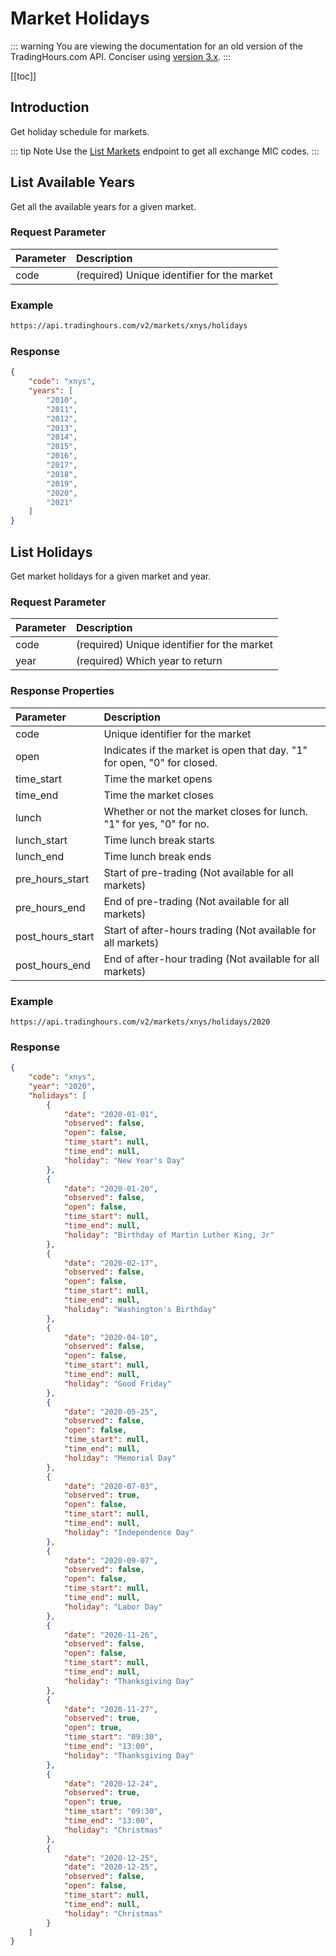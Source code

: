 # Market Holidays

::: warning
You are viewing the documentation for an old version of the TradingHours.com API. Conciser using [version 3.x](/3.x/).
:::

[[toc]]

## Introduction

Get holiday schedule for markets.

::: tip Note
Use the [List Markets](/2.x/endpoints/list.html) endpoint to get all exchange MIC codes.
:::

## List Available Years

Get all the available years for a given market.

### Request Parameter
| Parameter | Description |
|     :-    |     :-      |
| code | <span class="text-warning">(required)</span> Unique identifier for the market |

### Example

```html
https://api.tradinghours.com/v2/markets/xnys/holidays
```

### Response

```json
{
    "code": "xnys",
    "years": [
        "2010",
        "2011",
        "2012",
        "2013",
        "2014",
        "2015",
        "2016",
        "2017",
        "2018",
        "2019",
        "2020",
        "2021"
    ]
}
```


## List Holidays

Get market holidays for a given market and year.

### Request Parameter
| Parameter | Description |
|     :-    |     :-      |
| code | <span class="text-warning">(required)</span> Unique identifier for the market |
| year | <span class="text-warning">(required)</span> Which year to return |


### Response Properties
| Parameter | Description |
|     :-    |     :-      |
| code | Unique identifier for the market |
| open | Indicates if the market is open that day. "1" for open, "0" for closed. |
| time_start | Time the market opens |
| time_end |  Time the market closes  |
| lunch |  Whether or not the market closes for lunch. "1" for yes, "0" for no.  |
| lunch_start |  Time lunch break starts  |
| lunch_end |  Time lunch break ends  |
| pre_hours_start |  Start of pre-trading (Not available for all markets)  |
| pre_hours_end |  End of pre-trading (Not available for all markets)  |
| post_hours_start |  Start of after-hours trading (Not available for all markets)  |
| post_hours_end |  End of after-hour trading (Not available for all markets)  |


### Example

```
https://api.tradinghours.com/v2/markets/xnys/holidays/2020
```

### Response

```json
{
    "code": "xnys",
    "year": "2020",
    "holidays": [
        {
            "date": "2020-01-01",
            "observed": false,
            "open": false,
            "time_start": null,
            "time_end": null,
            "holiday": "New Year's Day"
        },
        {
            "date": "2020-01-20",
            "observed": false,
            "open": false,
            "time_start": null,
            "time_end": null,
            "holiday": "Birthday of Martin Luther King, Jr"
        },
        {
            "date": "2020-02-17",
            "observed": false,
            "open": false,
            "time_start": null,
            "time_end": null,
            "holiday": "Washington's Birthday"
        },
        {
            "date": "2020-04-10",
            "observed": false,
            "open": false,
            "time_start": null,
            "time_end": null,
            "holiday": "Good Friday"
        },
        {
            "date": "2020-05-25",
            "observed": false,
            "open": false,
            "time_start": null,
            "time_end": null,
            "holiday": "Memorial Day"
        },
        {
            "date": "2020-07-03",
            "observed": true,
            "open": false,
            "time_start": null,
            "time_end": null,
            "holiday": "Independence Day"
        },
        {
            "date": "2020-09-07",
            "observed": false,
            "open": false,
            "time_start": null,
            "time_end": null,
            "holiday": "Labor Day"
        },
        {
            "date": "2020-11-26",
            "observed": false,
            "open": false,
            "time_start": null,
            "time_end": null,
            "holiday": "Thanksgiving Day"
        },
        {
            "date": "2020-11-27",
            "observed": true,
            "open": true,
            "time_start": "09:30",
            "time_end": "13:00",
            "holiday": "Thanksgiving Day"
        },
        {
            "date": "2020-12-24",
            "observed": true,
            "open": true,
            "time_start": "09:30",
            "time_end": "13:00",
            "holiday": "Christmas"
        },
        {
            "date": "2020-12-25",
            "date": "2020-12-25",
            "observed": false,
            "open": false,
            "time_start": null,
            "time_end": null,
            "holiday": "Christmas"
        }
    ]
}
```
